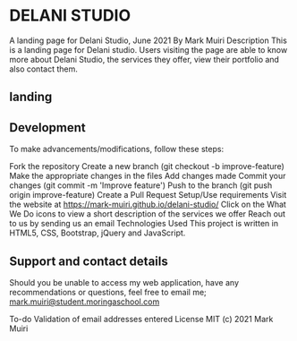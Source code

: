 # DELANI STUDIO
A landing page for Delani Studio, June 2021
By Mark Muiri
Description
This is a landing page for Delani studio. Users visiting the page are able to know more about Delani Studio, the services they offer, view their portfolio and also contact them.

## landing

## Development
To make advancements/modifications, follow these steps:

Fork the repository
Create a new branch (git checkout -b improve-feature)
Make the appropriate changes in the files
Add changes made
Commit your changes (git commit -m 'Improve feature')
Push to the branch (git push origin improve-feature)
Create a Pull Request
Setup/Use requirements
Visit the website at https://mark-muiri.github.io/delani-studio/
Click on the What We Do icons to view a short description of the services we offer
Reach out to us by sending us an email
Technologies Used
This project is written in HTML5, CSS, Bootstrap, jQuery and JavaScript.

## Support and contact details
Should you be unable to access my web application, have any recommendations or questions, feel free to email me; mark.muiri@student.moringaschool.com

To-do
Validation of email addresses entered
License
MIT (c) 2021 Mark Muiri
